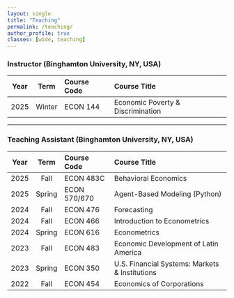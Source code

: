 ```yaml
---
layout: single
title: "Teaching"
permalink: /teaching/
author_profile: true
classes: [wide, teaching]
---
```


### Instructor  (Binghamton University, NY, USA)


| Year | Term   | Course Code | Course Title                       |
|:----:|:------:|:-------------|:-----------------------------------|
| 2025 | Winter | ECON 144     | Economic Poverty & Discrimination  |

---

### Teaching Assistant  (Binghamton University, NY, USA)


| Year | Term   | Course Code | Course Title                                |
|:----:|:------:|:------------|:--------------------------------------------|
| 2025 | Fall   | ECON 483C   | Behavioral Economics                        |
| 2025 | Spring | ECON 570/670| Agent-Based Modeling (Python)               |
| 2024 | Fall   | ECON 476    | Forecasting                                 |
| 2024 | Fall   | ECON 466    | Introduction to Econometrics                |
| 2024 | Spring | ECON 616    | Econometrics                                |
| 2023 | Fall   | ECON 483    | Economic Development of Latin America       |
| 2023 | Spring | ECON 350    | U.S. Financial Systems: Markets & Institutions |
| 2022 | Fall   | ECON 454    | Economics of Corporations                   |
